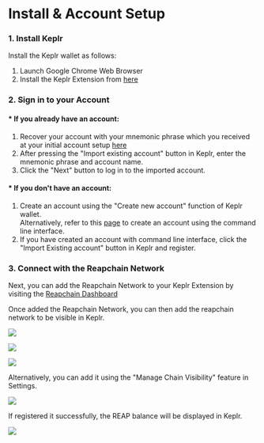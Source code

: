 # Install & Account Setup

### 1. Install Keplr

Install the Keplr wallet as follows:

1. Launch Google Chrome Web Browser
2. Install the Keplr Extension from [here](https://chrome.google.com/webstore/detail/keplr/dmkamcknogkgcdfhhbddcghachkejeap)

### 2. Sign in to your Account&#x20;

#### \* If you already have an account:

1. Recover your account with your mnemonic phrase which you received at your initial account setup [here](../../user-guides/account.md#creating-an-account)
2. After pressing the "Import existing account" button in Keplr, enter the mnemonic phrase and account name.
3. Click the "Next" button to log in to the imported account.

#### \* If you don't have an account:

1. Create an account using the "Create new account" function of Keplr wallet.\
   Alternatively, refer to this [page](../../user-guides/account.md) to create an account using the command line interface.
2. If you have created an account with command line interface, click the "Import Existing account" button in Keplr and register.

### 3. Connect with the Reapchain Network

Next, you can add the Reapchain Network to your Keplr Extension by visiting the [Reapchain Dashboard](../../user-guides/dashboard/)

Once added the Reapchain Network, you can then add the reapchain network to be visible in Keplr.

![](<../../.gitbook/assets/image (56).png>)

![](<../../.gitbook/assets/image (57).png>)

![](<../../.gitbook/assets/image (58).png>)

Alternatively, you can add it using the "Manage Chain Visibility" feature in Settings.

![](<../../.gitbook/assets/image (59).png>)

If registered it successfully, the REAP balance will be displayed in Keplr.

![](<../../.gitbook/assets/image (60).png>)





